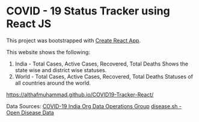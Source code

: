 <h1>COVID - 19 Status Tracker using React JS</h1>

This project was bootstrapped with [Create React App](https://github.com/facebook/create-react-app).

This website shows the following:
  1) India  - Total Cases, Active Cases, Recovered, Total Deaths
     Shows the state wise and district wise statuses.
  2) World  - Total Cases, Active Cases, Recovered, Total Deaths
     Statuses of all countries around the world.
     
https://althafmuhammad.github.io/COVID19-Tracker-React/

Data Sources: <a href="https://api.covid19india.org/">COVID-19 India Org Data Operations Group</a>
              <a href="https://corona.lmao.ninja/">disease.sh - Open Disease Data</a>



